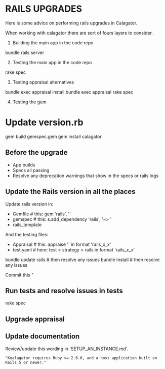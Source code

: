 # RAILS UPGRADES

Here is some advice on performing rails upgrades in Calagator.

When working with calagator there are sort of fours layers to consider.

1. Building the main app in the code repo

bundle
rails server

2. Testing the main app in the code repo

rake spec

3. Testing appraisal alternatives

bundle exec appraisal install
bundle exec appraisal rake spec

4. Testing the gem

# Update version.rb
gem build gemspec.gem
gem install calagator

## Before the upgrade

- App builds
- Specs all passing
- Resolve any deprecation warnings that show in the specs or rails logs

## Update the Rails version in all the places

Update rails version in: 

* Gemfile    # this: gem 'rails', '<here>'
* gemspec    # this: s.add_dependency 'rails', '~> <here>'
* rails_template

And the testing files:

* Appraisal   # this: appraise '<here>' in format 'rails_x_x'
* test.yaml   # here: test >  strategy > rails <here> in format 'rails_x_x'


bundle update rails # then resolve any issues
bundle install # then resolve any issues

Commit this "

## Run tests and resolve issues in tests

rake spec

## Upgrade appraisal

## Update documentation

Review/update this wording in 'SETUP_AN_INSTANCE.md'.

    "Koalagator requires Ruby >= 2.6.0, and a host application built on Rails 5 or newer."












